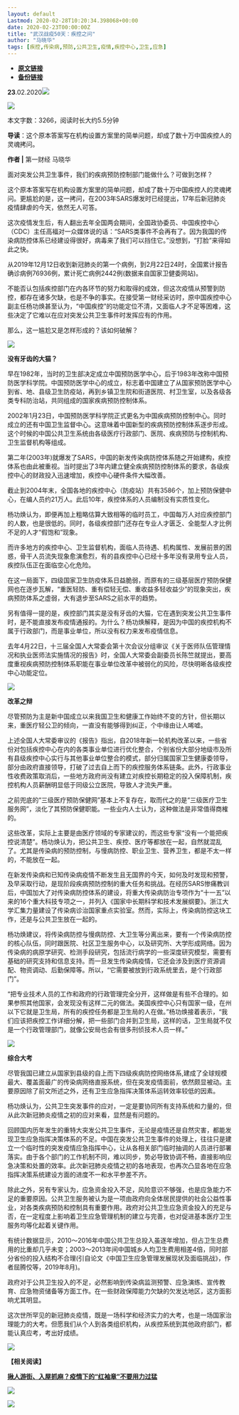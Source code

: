 ```yaml
---
layout: default
Lastmod: 2020-02-28T10:20:34.398068+00:00
date: 2020-02-23T00:00:00Z
title: "武汉战疫50天：疾控之问"
author: "马晓华"
tags: [疾控,传染病,预防,公共卫生,疫情,疾控中心,卫生,应急]
---
```


* [**原文链接**](https://mp.weixin.qq.com/s/GazFTyHEraIa_h_rC1Fn-w)
* [**备份链接**](https://archive.ph/Srihg)


  

**23**.02.2020![](/images/post/b964456eeb895c5ca2180c84e43a5c1c.jpg)

![](/images/post/b839c03ff1018b7b712a65793ab31d46.jpg)

本文字数：3266，阅读时长大约5.5分钟

**导读**：这个原本答案写在机构设置方案里的简单问题，却成了数十万中国疾控人的灵魂拷问。

  

**作者 |** 第一财经 马晓华

面对突发公共卫生事件，我们的疾病预防控制部门能做什么？可做到怎样？

这个原本答案写在机构设置方案里的简单问题，却成了数十万中国疾控人的灵魂拷问。更尴尬的是，这一拷问，在2003年SARS爆发时已经提出，17年后新冠肺炎疫情肆虐的今天，依然无人可答。

这次疫情发生后，有人翻出去年全国两会期间，全国政协委员、中国疾控中心（CDC）主任高福对一众媒体说的话：“SARS类事件不会再有了。因为我国的传染病防控体系已经建设得很好，病毒来了我们可以挡住它。”没想到，“打脸”来得如此之快。

从2019年12月12日收到新冠肺炎的第一个病例，到2月22日24时，全国累计报告确诊病例76936例，累计死亡病例2442例(数据来自国家卫健委网站)。

不能否认包括疾控部门在内各环节的努力和取得的成效，但这次疫情从预警到防控，都存在诸多欠缺，也是不争的事实。在接受第一财经采访时，原中国疾控中心副主任杨功焕甚至认为，“中国疾控”的功能定位不清，又面临人才不足等困难，这些决定了它难以在应对突发公共卫生事件时发挥应有的作用。

那么，这一尴尬又是怎样形成的？该如何破解？

![](/images/post/3519c8928fe3dd75fef0a2cb3e52b75b.jpg)

**没有牙齿的大猫？**

早在1982年，当时的卫生部决定成立中国预防医学中心，后于1983年改称中国预防医学科学院。中国预防医学中心的成立，标志着中国建立了从国家预防医学中心到省、地、县级卫生防疫站，再到乡镇卫生院和街道医院、村卫生室，以及各级各类专科防治站，共同组成的国家疾病预防控制体系。

2002年1月23日，中国预防医学科学院正式更名为中国疾病预防控制中心。同时成立的还有中国卫生监督中心。这意味着中国新型的疾病预防控制体系逐步形成。这个时候的中国公共卫生系统由各级医疗行政部门、医院、疾病预防与控制机构、卫生监督机构等组成。

第二年(2003年)就爆发了SARS，中国的新发传染病防控体系随之开始建构，疾控体系也由此被重视。当时提出了3年内建立健全疾病预防控制体系的要求，各级疾控中心的财政投入迅速增加，疾控中心硬件条件大幅改善。

截止到2004年末，全国各地的疾控中心（防疫站）共有3586个，加上预防保健中心，在编人员约21万人。此后10年，疾控体系的人员编制没有实质性变化。

杨功焕认为，即便再加上粗略估算大致相等的临时员工，中国每万人对应疾控部门的人数，也是很低的。同时，各级疾控部门还存在专业人才匮乏、全能型人才比例不足的人才“假饱和”现象。

而许多地方的疾控中心、卫生监督机构，面临人员待遇、机构属性、发展前景的困惑，骨干人员流失现象愈演愈烈，有的县疾控中心已经十多年没有录用专业人员，疾控队伍正在面临空心化危险。

在这一局面下，四级国家卫生防疫体系日益脆弱，而原有的三级基层医疗预防保健网也在逐步瓦解，“重医轻防、重有偿轻无偿、重收益多轻收益少”的现象突出，疾病预防体系之虚弱，大有退步至SARS之前水平的趋势。

另有值得一提的是，疾控部门其实是没有牙齿的大猫，它在遇到突发公共卫生事件时，是不能直接发布疫情通报的。为什么？杨功焕解释，是因为中国的疾控机构不属于行政部门，而是事业单位，所以没有权力来发布疫情信息。

去年4月22日，十三届全国人大常委会第十次会议分组审议《关于医师队伍管理情况和执业医师法实施情况的报告》时，全国人大常委会副委员长陈竺就提出，要高度重视疾病预防控制体系职能在事业单位改革中被弱化的风险，尽快明晰各级疾控中心功能定位。

![](/images/post/3519c8928fe3dd75fef0a2cb3e52b75b.jpg)

**改革之辩**

尽管预防为主是新中国成立以来我国卫生和健康工作始终不变的方针，但长期以来，重医疗轻公卫的倾向，一直没有能够得到纠正，个中缘由让人唏嘘。

上述全国人大常委审议的《报告》指出，自2018年新一轮机构改革以来，一些省份对包括疾控中心在内的各类事业单位进行优化整合，个别省份大部分地级市及所有县级疾控中心实行与其他事业单位整合的模式，部分归属国家卫生健康委领导，部分由政府直接领导，打破了过去自上而下的疾控服务体系链条。此外，行政事业性收费政策取消后，一些地方政府尚没有建立对疾控长期稳定的投入保障机制，疾控机构人员薪酬明显低于同级公立医院，导致人才流失严重。

之前兜底的“三级医疗预防保健网”基本上不复存在，取而代之的是“三级医疗卫生服务网”，淡化了其预防保健职能。一些业内人士认为，这种做法是非常值得商榷的。

这些改革，实际上主要是由医疗领域的专家建议的，而这些专家“没有一个能把疾控说清楚”。杨功焕认为，把公共卫生、疾控、医疗等都放在一起，自然就混乱了。尤其是传染病的预防控制，与慢病防控、职业卫生、营养卫生，都是不太一样的，不能放在一起。

在新发传染病和已知传染病疫情不断发生且无国界的今天，如何及时发现和预警，及早采取行动，是现阶段疾病预防控制的重大任务和挑战。在经历SARS惨痛教训后，中国加大了对传染病防控体系的建设，将重大传染病防治专项作为“十一五”以来的16个重大科技专项之一，并列入《国家中长期科学和技术发展纲要》。浙江大学汇集力量建设了传染病诊治国家重点实验室。然而，实际上，传染病防控这块工作，还是与公共卫生放在一起的。

杨功焕建议，将传染病防控与慢病防控、大卫生等分离出来，要有一个传染病防控的核心队伍，同时跟医院、社区卫生服务中心，以及研究所、大学形成网络。因为传染病的病原学研究、检测手段研究，包括流行病学的一些深度研究模型，需要有基础的研究支持和信息支持。而一旦发生传染病疫情，它还会涉及到医疗资源调配、物资调动、后勤保障等。所以，“它需要被放到行政系统里去，是个行政部门”。

“把专业技术人员的工作和政府的行政管理完全分开，这样做是有些不合理的。如果参照其他国家，会发现没有这样二元的做法。美国疾控中心只有国家一级，在州以下它就是卫生局，所有的疾控任务都是卫生局的人在做。”杨功焕接着表示，“我们应该把疾控工作详细分解，把一些部门合并到卫生局，这样的话，卫生局就不仅是一个行政管理部门，就像公安局也会有很多刑侦技术人员一样。”

![](/images/post/3519c8928fe3dd75fef0a2cb3e52b75b.jpg)

**综合大考**

尽管我国已建立从国家到县级的自上而下四级疾病防控网络体系,建成了全球规模最大、覆盖面最广的传染病网络直报系统，但在突发疫情面前，依然颇显被动。主要原因除了前文所述之外，还有卫生应急指挥决策体系运转效率较低的因素。

杨功焕认为，公共卫生突发事件的应对，一定是要协同所有支持系统和力量的，但从此次新冠肺炎疫情之初的应对来看，显然是有问题的。

回顾国内历年发生的重特大突发公共卫生事件，无论是疫情还是自然灾害，都能发现卫生应急指挥决策体系的不足。中国在突发公共卫生事件的处理上，往往只是建立一个临时性的突发疫情应急指挥中心，让从各相关部门临时抽调的人员进行部署落实。由于各个部门的工作机制不同，难以同步，势必导致协调不畅，直接影响应急决策和处置的效率。此次新冠肺炎疫情之初的各地表现，也再次凸显各地在应急指挥决策系统建设方面的进度不一和水平参差不齐。

除此之外，另有专家认为，应急资金投入不足，风险意识不够强，也是应急能力不足的重要原因。公共卫生服务被认为是一项由政府向全体居民提供的社会公益性事业，对各类疾病预防和控制具有重要作用。政府对公共卫生应急资金投入的充足与否，在一定程度上影响着卫生应急管理机制的建立与完善，也对促进基本医疗卫生服务均等化起着关键作用。

有统计数据显示，2010～2016年中国公共卫生总投入虽逐年增加，但占卫生总费用的比重却几乎未变；2003～2013年间中国城乡人均卫生费用相差4倍，同时部分省份的投入结构不合理(引自论文《中国卫生应急管理发展现状及面临挑战》，作者屈腾佼等，2019年8月)。

政府对于公共卫生投入的不足，必然影响到传染病监测预警、应急演练、宣传教育、应急物资储备等方面工作。在一些财政保障能力欠缺的欠发达地区，这方面影响尤其明显。

这次世所罕见的新冠肺炎疫情，既是一场科学和经济实力的大考，也是一场国家治理能力的大考。但愿我们从个人到各类组织机构，从疾控系统到其他政府部门，都能认真应考，考出好成绩。

[![](/images/post/8a081074ec0ed3f7267a797900f5d8e8.jpg)](https://file45b5c690c4cc.aiwall.com/v3/idea/SEGp9Tci?from=timeline&suid=5C69FCBD-BE96-4188-A608-06F76CC40AAC&sl=2&unid=ohAJ7wYjKpOxwRuoC7qO0AwTPu4k&wxid=odVsFj_spPvxlb8g7OpzQIsTBNTE&latestUser=1)

**【相关阅读】**

[**揪人游街、入屋抓麻？疫情下的“红袖章”不要用力过猛**](http://mp.weixin.qq.com/s?__biz=MjM5MTM3NTMwNA==&mid=2660912806&idx=1&sn=9df18107cf04c763f59feb9559e89935&chksm=bdd864018aafed179a2b03bcc917eaec56c78741e28664d92df2963fbcf571b58e8de3786a30&scene=21#wechat_redirect)

[![](/images/post/8b6616365678f4c6516d416af963267f.jpg)](http://mp.weixin.qq.com/s?__biz=MjM5MTM3NTMwNA==&mid=2660912806&idx=1&sn=9df18107cf04c763f59feb9559e89935&chksm=bdd864018aafed179a2b03bcc917eaec56c78741e28664d92df2963fbcf571b58e8de3786a30&scene=21#wechat_redirect)

![](/images/post/8cd8a1d0aba0700b88fba4e2bebbdee5.jpg)


